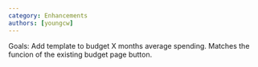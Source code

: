 ```yaml
---
category: Enhancements
authors: [youngcw]
---
```


Goals: Add template to budget X months average spending.  Matches the funcion of the existing budget page button.
